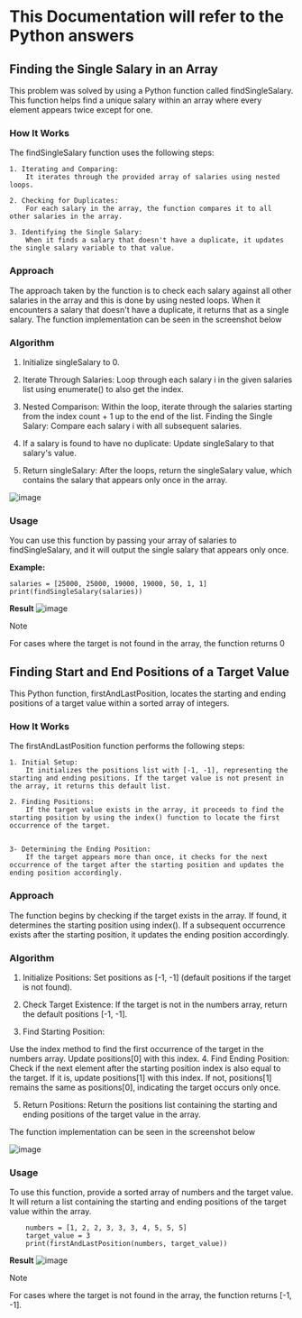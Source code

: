 # **This Documentation will refer to the Python answers**

## **Finding the Single Salary in an Array**

This problem was solved by using a Python function called findSingleSalary. This function helps find a unique salary within an array where every element appears twice except for one.

### **How It Works**
The findSingleSalary function uses the following steps:

    1. Iterating and Comparing: 
        It iterates through the provided array of salaries using nested loops.
        
    2. Checking for Duplicates: 
        For each salary in the array, the function compares it to all other salaries in the array.
        
    3. Identifying the Single Salary: 
        When it finds a salary that doesn't have a duplicate, it updates the single salary variable to that value.
        
### Approach
The approach taken by the function is to check each salary against all other salaries in the array and this is done by using nested loops. When it encounters a salary that doesn't have a duplicate, it returns that as a single salary. 
The function implementation can be seen in the screenshot below

### Algorithm
1. Initialize singleSalary to 0.

2. Iterate Through Salaries:
    Loop through each salary i in the given salaries list using enumerate() to also get the index.
3. Nested Comparison:
    Within the loop, iterate through the salaries starting from the index count + 1 up to the end of the list.
Finding the Single Salary:
         Compare each salary i with all subsequent salaries.
5. If a salary is found to have no duplicate:
        Update singleSalary to that salary's value.
6. Return singleSalary:
    After the loops, return the singleSalary value, which contains the salary that appears only once in the array.


![image](https://github.com/juniorhoza/testSolutions/assets/40476836/f315c077-360e-46ef-a8d8-ac3d74f64487)


### **Usage**
You can use this function by passing your array of salaries to findSingleSalary, and it will output the single salary that appears only once.

**Example:**

    salaries = [25000, 25000, 19000, 19000, 50, 1, 1]
    print(findSingleSalary(salaries))

 **Result**
 ![image](https://github.com/juniorhoza/testSolutions/assets/40476836/e1b7d391-3a30-4130-9029-adf3742becb4)

> [!NOTE]
>  For cases where the target is not found in the array, the function returns 0


 ## **Finding Start and End Positions of a Target Value**

This Python function, firstAndLastPosition, locates the starting and ending positions of a target value within a sorted array of integers.

### **How It Works**
The firstAndLastPosition function performs the following steps:

    1. Initial Setup: 
        It initializes the positions list with [-1, -1], representing the starting and ending positions. If the target value is not present in the array, it returns this default list.
        
    2. Finding Positions: 
        If the target value exists in the array, it proceeds to find the starting position by using the index() function to locate the first occurrence of the target.
        

    3- Determining the Ending Position: 
        If the target appears more than once, it checks for the next occurrence of the target after the starting position and updates the ending position accordingly.

### **Approach**

The function begins by checking if the target exists in the array. If found, it determines the starting position using index(). If a subsequent occurrence exists after the starting position, it updates the ending position accordingly.

### Algorithm
1. Initialize Positions:
     Set positions as [-1, -1] (default positions if the target is not found).

2. Check Target Existence:
   If the target is not in the numbers array, return the default positions [-1, -1].

3. Find Starting Position:

  Use the index method to find the first occurrence of the target in the numbers array.
Update positions[0] with this index.
4. Find Ending Position:
     Check if the next element after the starting position index is also equal to the target.
If it is, update positions[1] with this index.
If not, positions[1] remains the same as positions[0], indicating the target occurs only once.

5. Return Positions:
     Return the positions list containing the starting and ending positions of the target value in the array.

The function implementation can be seen in the screenshot below

![image](https://github.com/juniorhoza/testSolutions/assets/40476836/3144212e-98a7-425f-8784-628f8a44a173)


### **Usage**

To use this function, provide a sorted array of numbers and the target value. It will return a list containing the starting and ending positions of the target value within the array.


        numbers = [1, 2, 2, 3, 3, 3, 4, 5, 5, 5]
        target_value = 3
        print(firstAndLastPosition(numbers, target_value))
        
 **Result**
 ![image](https://github.com/juniorhoza/testSolutions/assets/40476836/b3ee30ac-0a80-4f9d-81ae-08a1507fdfd1)

        
> [!NOTE]
>  For cases where the target is not found in the array, the function returns [-1, -1].
